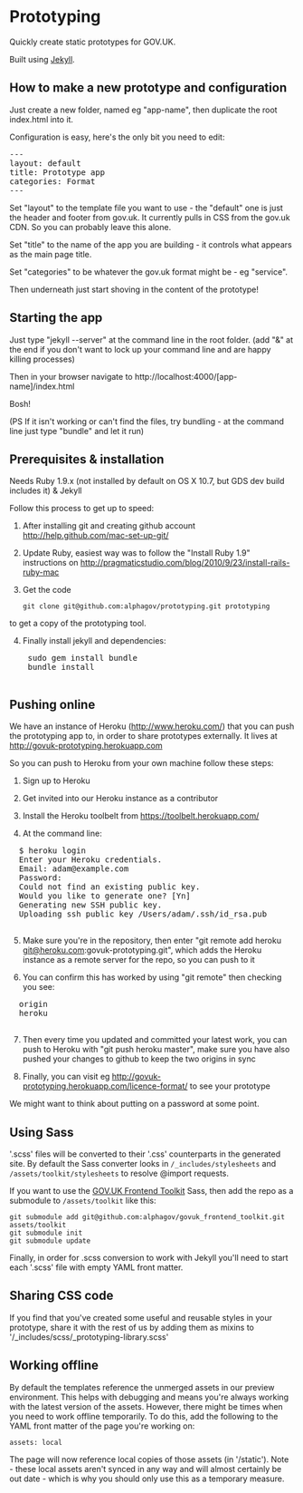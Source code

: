 Prototyping
===========

Quickly create static prototypes for GOV.UK.

Built using [Jekyll](https://github.com/mojombo/jekyll).

## How to make a new prototype and configuration

Just create a new folder, named eg "app-name", then duplicate the root index.html into it.

Configuration is easy, here's the only bit you need to edit:

<pre>
---
layout: default
title: Prototype app
categories: Format
---
</pre>

Set "layout" to the template file you want to use - the "default" one is just the header and footer from gov.uk. It currently pulls in CSS from the gov.uk CDN. So you can probably leave this alone.

Set "title" to the name of the app you are building - it controls what appears as the main page title.

Set "categories" to be whatever the gov.uk format might be - eg "service".

Then underneath just start shoving in the content of the prototype!

## Starting the app

Just type "jekyll --server" at the command line in the root folder.
(add "&" at the end if you don't want to lock up your command line and are happy killing processes)

Then in your browser navigate to http://localhost:4000/[app-name]/index.html

Bosh!

(PS If it isn't working or can't find the files, try bundling - at the command line just type "bundle" and let it run)

## Prerequisites & installation

Needs Ruby 1.9.x (not installed by default on OS X 10.7, but GDS dev build includes it)
& Jekyll

Follow this process to get up to speed:

1. After installing git and creating github account
http://help.github.com/mac-set-up-git/

2. Update Ruby, easiest way was to follow the "Install Ruby 1.9" instructions on
http://pragmaticstudio.com/blog/2010/9/23/install-rails-ruby-mac

3. Get the code

    `git clone git@github.com:alphagov/prototyping.git prototyping`

to get a copy of the prototyping tool.

4. Finally install jekyll and dependencies:

    <pre>
    sudo gem install bundle
    bundle install
    </pre>

## Pushing online

We have an instance of Heroku (http://www.heroku.com/) that you can push the prototyping app to, in order to share prototypes externally. It lives at http://govuk-prototyping.herokuapp.com

So you can push to Heroku from your own machine follow these steps:

1. Sign up to Heroku

2. Get invited into our Heroku instance as a contributor

3. Install the Heroku toolbelt from https://toolbelt.herokuapp.com/

4. At the command line:

  <pre>
  $ heroku login
  Enter your Heroku credentials.
  Email: adam@example.com
  Password: 
  Could not find an existing public key.
  Would you like to generate one? [Yn] 
  Generating new SSH public key.
  Uploading ssh public key /Users/adam/.ssh/id_rsa.pub
  </pre>

5. Make sure you're in the repository, then enter "git remote add heroku git@heroku.com:govuk-prototyping.git", which adds the Heroku instance as a remote server for the repo, so you can push to it

6. You can confirm this has worked by using "git remote" then checking you see:

  <pre>
  origin
  heroku
  </pre>

7. Then every time you updated and committed your latest work, you can push to Heroku with "git push heroku master", make sure you have also pushed your changes to github to keep the two origins in sync

8. Finally, you can visit eg http://govuk-prototyping.herokuapp.com/licence-format/ to see your prototype

We might want to think about putting on a password at some point.

## Using Sass

'.scss' files will be converted to their '.css' counterparts in the generated site. By default the Sass converter looks in `/_includes/stylesheets` and `/assets/toolkit/stylesheets` to resolve @import requests.

If you want to use the [GOV.UK Frontend Toolkit](https://github.com/alphagov/govuk_frontend_toolkit) Sass, then add the repo as a submodule to `/assets/toolkit` like this:

    git submodule add git@github.com:alphagov/govuk_frontend_toolkit.git assets/toolkit
    git submodule init
    git submodule update


Finally, in order for .scss conversion to work with Jekyll you'll need to start each '.scss' file with empty YAML front matter. 

## Sharing CSS code

If you find that you've created some useful and reusable styles in your prototype, share it with the rest of us by adding them as mixins to '/_includes/scss/_prototyping-library.scss'

## Working offline

By default the templates reference the unmerged assets in our preview environment. This helps with debugging and means you're always working with the
latest version of the assets. However, there might be times when you need to work offline temporarily. To do this, add the following to the YAML front matter of the page you're working on:

    assets: local

The page will now reference local copies of those assets (in '/static'). Note - these local assets aren't synced in any way and will almost certainly be out date - which is why you should only use this as a temporary measure.
